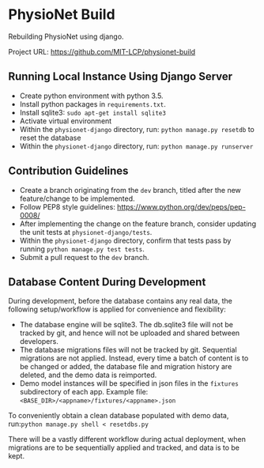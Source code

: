 # PhysioNet Build

Rebuilding PhysioNet using django.

Project URL: https://github.com/MIT-LCP/physionet-build

## Running Local Instance Using Django Server

- Create python environment with python 3.5.
- Install python packages in `requirements.txt`.
- Install sqlite3: `sudo apt-get install sqlite3`
- Activate virtual environment
- Within the `physionet-django` directory, run: `python manage.py resetdb` to reset the database
- Within the `physionet-django` directory, run: `python manage.py runserver`

## Contribution Guidelines

- Create a branch originating from the `dev` branch, titled after the new feature/change to be implemented.
- Follow PEP8 style guidelines: https://www.python.org/dev/peps/pep-0008/
- After implementing the change on the feature branch, consider updating the unit tests at `physionet-django/tests`.
- Within the `physionet-django` directory, confirm that tests pass by running `python manage.py test tests`.
- Submit a pull request to the `dev` branch.

## Database Content During Development

During development, before the database contains any real data, the following setup/workflow is applied for convenience and flexibility:
- The database engine will be sqlite3. The db.sqlite3 file will not be tracked by git, and hence will not be uploaded and shared between developers.
- The database migrations files will not be tracked by git. Sequential migrations are not applied. Instead, every time a batch of content is to be changed or added, the database file and migration history are deleted, and the demo data is reimported.
- Demo model instances will be specified in json files in the `fixtures` subdirectory of each app. Example file: `<BASE_DIR>/<appname>/fixtures/<appname>.json`

To conveniently obtain a clean database populated with demo data, run:`python manage.py shell < resetdbs.py`

There will be a vastly different workflow during actual deployment, when migrations are to be sequentially applied and tracked, and data is to be kept.
